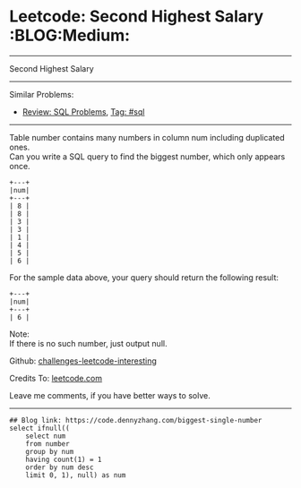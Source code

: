 # Leetcode: Second Highest Salary     :BLOG:Medium:


---

Second Highest Salary  

---

Similar Problems:  
-   [Review: SQL Problems](https://code.dennyzhang.com/review-sql), [Tag: #sql](https://code.dennyzhang.com/tag/sql)

---

Table number contains many numbers in column num including duplicated ones.  
Can you write a SQL query to find the biggest number, which only appears once.  

    +---+
    |num|
    +---+
    | 8 |
    | 8 |
    | 3 |
    | 3 |
    | 1 |
    | 4 |
    | 5 |
    | 6 |

For the sample data above, your query should return the following result:  

    +---+
    |num|
    +---+
    | 6 |

Note:  
If there is no such number, just output null.  

Github: [challenges-leetcode-interesting](https://github.com/DennyZhang/challenges-leetcode-interesting/tree/master/biggest-single-number)  

Credits To: [leetcode.com](https://leetcode.com/problems/biggest-single-number/description/)  

Leave me comments, if you have better ways to solve.  

---

    ## Blog link: https://code.dennyzhang.com/biggest-single-number
    select ifnull((
        select num
        from number
        group by num
        having count(1) = 1
        order by num desc
        limit 0, 1), null) as num